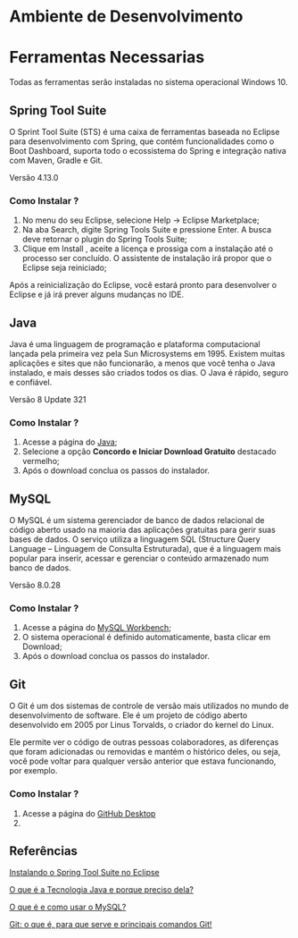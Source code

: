 # Ambiente de Desenvolvimento

# Ferramentas Necessarias
Todas as ferramentas serão instaladas no sistema operacional Windows 10.

## Spring Tool Suite
O Sprint Tool Suite (STS) é uma caixa de ferramentas baseada no Eclipse para desenvolvimento com Spring, que contém funcionalidades como o Boot Dashboard, suporta todo o ecossistema do Spring e integração nativa com Maven, Gradle e Git.

Versão 4.13.0

### Como Instalar ?
1. No menu do seu Eclipse, selecione Help -> Eclipse Marketplace;
2. Na aba Search, digite Spring Tools Suite e pressione Enter. A busca deve retornar o plugin do Spring Tools Suite;
3. Clique em Install , aceite a licença e prossiga com a instalação até o processo ser concluído. O assistente de instalação irá propor que o Eclipse seja reiniciado;

Após a reinicialização do Eclipse, você estará pronto para desenvolver o Eclipse e já irá prever alguns mudanças no IDE. 

## Java
Java é uma linguagem de programação e plataforma computacional lançada pela primeira vez pela Sun Microsystems em 1995. Existem muitas aplicações e sites que não funcionarão, a menos que você tenha o Java instalado, e mais desses são criados todos os dias. O Java é rápido, seguro e confiável.

Versão 8 Update 321

### Como Instalar ?
1. Acesse a página do <a href="https://www.java.com/pt-BR/download/ie_manual.jsp?locale=pt_BR">Java</a>;
2. Selecione a opção <b>Concordo e Iniciar Download Gratuito</b> destacado vermelho;
3. Após o download conclua os passos do instalador.

## MySQL
O MySQL é um sistema gerenciador de banco de dados relacional de código aberto usado na maioria das aplicações gratuitas para gerir suas bases de dados. O serviço utiliza a linguagem SQL (Structure Query Language – Linguagem de Consulta Estruturada), que é a linguagem mais popular para inserir, acessar e gerenciar o conteúdo armazenado num banco de dados.

Versão 8.0.28

### Como Instalar ?
1. Acesse a página do <a href="https://dev.mysql.com/downloads/workbench/">MySQL Workbench</a>;
2. O sistema operacional é definido automaticamente, basta clicar em Download;
3. Após o download conclua os passos do instalador.

## Git
O Git é um dos sistemas de controle de versão mais utilizados no mundo de desenvolvimento de software. Ele é um projeto de código aberto desenvolvido em 2005 por Linus Torvalds, o criador do kernel do Linux.

Ele permite ver o código de outras pessoas colaboradores, as diferenças que foram adicionadas ou removidas e mantém o histórico deles, ou seja, você pode voltar para qualquer versão anterior que estava funcionando, por exemplo.

### Como Instalar ?
1. Acesse a página do <a href="https://desktop.github.com/">GitHub Desktop</a>
2.   

## Referências
<a href="https://bgasparotto.com/pt/instalar-o-spring-tool-suite-no-eclipse">Instalando o Spring Tool Suite no Eclipse</a> 

<a href="https://www.java.com/pt-BR/download/help/whatis_java.html">O que é a Tecnologia Java e porque preciso dela?</a>
  
<a href="https://www.techtudo.com.br/noticias/2012/04/o-que-e-e-como-usar-o-mysql.ghtml">O que é e como usar o MySQL?</a>

<a href="https://blog.betrybe.com/git/#:~:text=Git%20%C3%A9%20o%20sistema%20de,de%20trabalho%2C%20seguran%C3%A7a%20e%20desempenho.">Git: o que é, para que serve e principais comandos Git!</a>
